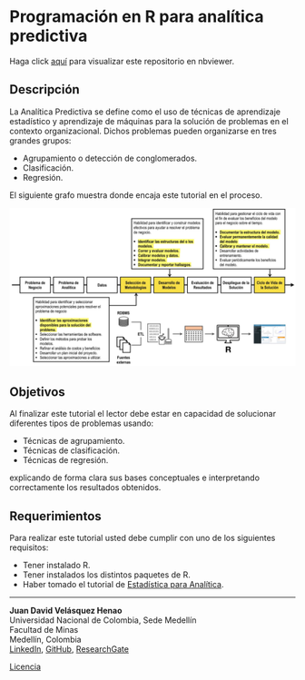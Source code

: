 # Programación en R para analítica predictiva


Haga click [aquí](http://nbviewer.jupyter.org/github/jdvelasq/R-for-predictive-analytics/tree/master/)
para visualizar este repositorio en nbviewer.


## Descripción

La Analítica Predictiva se define como el uso de técnicas de aprendizaje estadístico y aprendizaje
de máquinas para la solución de problemas en el contexto organizacional. Dichos problemas pueden
organizarse en tres grandes grupos:

* Agrupamiento o detección de conglomerados.
* Clasificación.
* Regresión.

El siguiente grafo muestra donde encaja este tutorial en el proceso.

![readme.jpg](images/readme.jpg)

## Objetivos

Al finalizar este tutorial el lector debe estar en capacidad de solucionar 
diferentes tipos de problemas usando:

* Técnicas de agrupamiento.
* Técnicas de clasificación.
* Técnicas de regresión.

explicando de forma clara sus bases conceptuales e interpretando correctamente 
los resultados obtenidos.


## Requerimientos

Para realizar este tutorial usted debe cumplir con uno de los siguientes
requisitos:

* Tener instalado R.
* Tener instalados los distintos paquetes de R.
* Haber tomado el tutorial de [Estadística para Analítica](https://github.com/jdvelasq/statistics-for-analytics).

---




**Juan David Velásquez Henao**    
Universidad Nacional de Colombia, Sede Medellín  
Facultad de Minas  
Medellín, Colombia  
[LinkedIn](https://co.linkedin.com/in/juan-david-velásquez-henao-94078979), [GitHub](https://github.com/jdvelasq), [ResearchGate](https://www.researchgate.net/profile/Juan_Velasquez8)


[Licencia](https://github.com/jdvelasq/R-for-predictive-analytics/tree/master/LICENSE)

